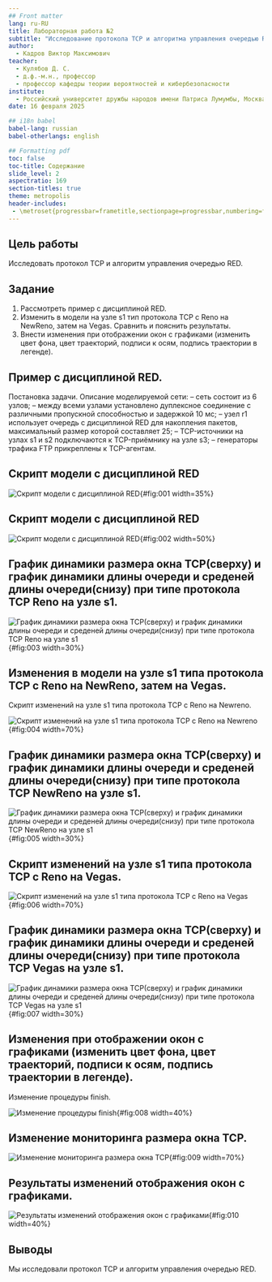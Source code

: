 ```yaml
---
## Front matter
lang: ru-RU
title: Лабораторная работа №2
subtitle: "Исследование протокола TCP и алгоритма управления очередью RED"
author:
  - Кадров Виктор Максимович
teacher:
  - Кулябов Д. С.
  - д.ф.-м.н., профессор
  - профессор кафедры теории вероятностей и кибербезопасности 
institute:
  - Российский университет дружбы народов имени Патриса Лумумбы, Москва, Россия
date: 16 февраля 2025

## i18n babel
babel-lang: russian
babel-otherlangs: english

## Formatting pdf
toc: false
toc-title: Содержание
slide_level: 2
aspectratio: 169
section-titles: true
theme: metropolis
header-includes:
 - \metroset{progressbar=frametitle,sectionpage=progressbar,numbering=fraction}
---
```


## Цель работы

Исследовать протокол TCP и алгоритм управления очередью RED.

## Задание

1. Рассмотреть пример с дисциплиной RED.
2. Изменить в модели на узле s1 тип протокола TCP с Reno на NewReno, затем на Vegas. Сравнить и пояснить результаты.
3. Внести изменения при отображении окон с графиками (изменить цвет фона, цвет траекторий, подписи к осям, подпись траектории в легенде).

## Пример с дисциплиной RED.

Постановка задачи. Описание моделируемой сети:
– сеть состоит из 6 узлов;
– между всеми узлами установлено дуплексное соединение с различными пропускной способностью и задержкой 10 мс;
– узел r1 использует очередь с дисциплиной RED для накопления пакетов, максимальный размер которой составляет 25;
– TCP-источники на узлах s1 и s2 подключаются к TCP-приёмнику на узле s3;
– генераторы трафика FTP прикреплены к TCP-агентам.

## Скрипт модели с дисциплиной RED

![Скрипт модели с дисциплиной RED](image/1.png){#fig:001 width=35%}

## Скрипт модели с дисциплиной RED

![Скрипт модели с дисциплиной RED](image/2.png){#fig:002 width=50%}

## График динамики размера окна TCP(сверху) и график динамики длины очереди и среденей длины очереди(снизу) при типе протокола TCP Reno на узле s1. 

![График динамики размера окна TCP(сверху) и график динамики длины очереди и среденей длины очереди(снизу) при типе протокола TCP Reno на узле s1](image/3.png){#fig:003 width=30%}

## Изменения в модели на узле s1 типа протокола TCP с Reno на NewReno, затем на Vegas. 

Скрипт изменений на узле s1 типа протокола TCP с Reno на Newreno.

![Скрипт изменений на узле s1 типа протокола TCP с Reno на Newreno](image/4.png){#fig:004 width=70%}  

## График динамики размера окна TCP(сверху) и график динамики длины очереди и среденей длины очереди(снизу) при типе протокола TCP NewReno на узле s1. 

![График динамики размера окна TCP(сверху) и график динамики длины очереди и среденей длины очереди(снизу) при типе протокола TCP NewReno на узле s1](image/5.png){#fig:005 width=30%}

## Скрипт изменений на узле s1 типа протокола TCP с Reno на Vegas. 

![Скрипт изменений на узле s1 типа протокола TCP с Reno на Vegas](image/5_5.png){#fig:006 width=70%}  

## График динамики размера окна TCP(сверху) и график динамики длины очереди и среденей длины очереди(снизу) при типе протокола TCP Vegas на узле s1.

![График динамики размера окна TCP(сверху) и график динамики длины очереди и среденей длины очереди(снизу) при типе протокола TCP Vegas на узле s1](image/6.png){#fig:007 width=30%}

## Изменения при отображении окон с графиками (изменить цвет фона, цвет траекторий, подписи к осям, подпись траектории в легенде).

Изменение процедуры finish.

![Изменение процедуры finish](image/7.png){#fig:008 width=40%} 

## Изменение мониторинга размера окна TCP. 

![Изменение мониторинга размера окна TCP](image/8.png){#fig:009 width=70%} 

## Результаты изменений отображения окон с графиками. 

![Результаты изменений отображения окон с графиками](image/9.png){#fig:010 width=40%}

## Выводы

Мы исследовали протокол TCP и алгоритм управления очередью RED.
